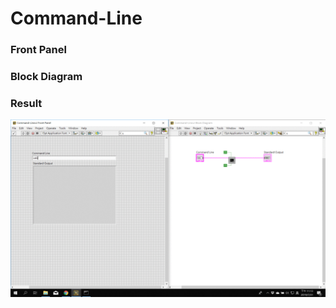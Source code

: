 # Command-Line
### Front Panel


### Block Diagram


### Result
![Result](https://github.com/Offliners/LabVIEW_projects/blob/master/Easy/Command-Line/Command-Line%20result.gif)
